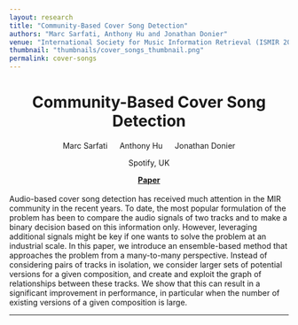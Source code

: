 ```yaml
---
layout: research
title: "Community-Based Cover Song Detection"
authors: "Marc Sarfati, Anthony Hu and Jonathan Donier"
venue: "International Society for Music Information Retrieval (ISMIR 2019)"
thumbnail: "thumbnails/cover_songs_thumbnail.png"
permalink: cover-songs
---
```

<center>
<h1 class="page-title">Community-Based Cover Song Detection
</h1>

Marc Sarfati &emsp; Anthony Hu &emsp; Jonathan Donier
<p>Spotify, UK</p>
</center>
<center>
<b><a href="http://archives.ismir.net/ismir2019/paper/000028.pdf">Paper</a></b>
</center>

<br/>
Audio-based cover song detection has received much
attention in the MIR community in the recent years. To
date, the most popular formulation of the problem has been
to compare the audio signals of two tracks and to make a
binary decision based on this information only. However,
leveraging additional signals might be key if one wants
to solve the problem at an industrial scale. In this paper,
we introduce an ensemble-based method that approaches
the problem from a many-to-many perspective. Instead of
considering pairs of tracks in isolation, we consider larger
sets of potential versions for a given composition, and create
and exploit the graph of relationships between these tracks.
We show that this can result in a significant improvement
in performance, in particular when the number of existing
versions of a given composition is large.


-----
